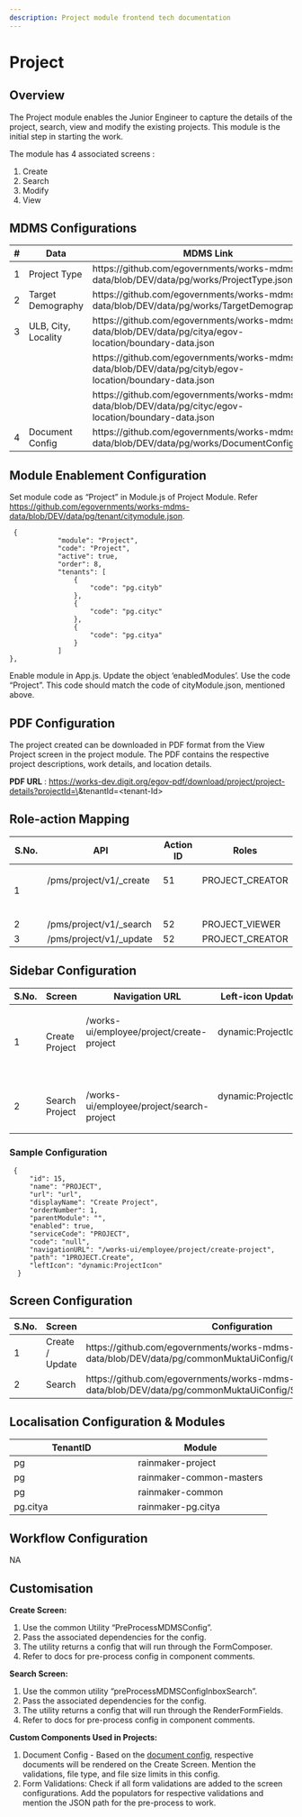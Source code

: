 ```yaml
---
description: Project module frontend tech documentation
---
```


# Project

## Overview

The Project module enables the Junior Engineer to capture the details of the project, search, view and modify the existing projects. This module is the initial step in starting the work.

The module has 4 associated screens :

1. Create
2. Search
3. Modify
4. View

## MDMS Configurations

<table><thead><tr><th width="94.99999999999997">#</th><th width="185">Data</th><th>MDMS Link</th></tr></thead><tbody><tr><td>1</td><td>Project Type</td><td>https://github.com/egovernments/works-mdms-data/blob/DEV/data/pg/works/ProjectType.json</td></tr><tr><td>2</td><td>Target Demography</td><td>https://github.com/egovernments/works-mdms-data/blob/DEV/data/pg/works/TargetDemography.json</td></tr><tr><td>3</td><td>ULB, City, Locality</td><td>https://github.com/egovernments/works-mdms-data/blob/DEV/data/pg/citya/egov-location/boundary-data.json</td></tr><tr><td><br></td><td><br></td><td>https://github.com/egovernments/works-mdms-data/blob/DEV/data/pg/cityb/egov-location/boundary-data.json</td></tr><tr><td><br></td><td><br></td><td>https://github.com/egovernments/works-mdms-data/blob/DEV/data/pg/cityc/egov-location/boundary-data.json</td></tr><tr><td>4</td><td>Document Config</td><td>https://github.com/egovernments/works-mdms-data/blob/DEV/data/pg/works/DocumentConfig.json</td></tr></tbody></table>

## Module Enablement Configuration&#x20;

Set module code as “Project” in Module.js of Project Module. Refer https://github.com/egovernments/works-mdms-data/blob/DEV/data/pg/tenant/citymodule.json.

```
 {
            "module": "Project",
            "code": "Project",
            "active": true,
            "order": 8,
            "tenants": [
                {
                    "code": "pg.cityb"
                },
                {
                    "code": "pg.cityc"
                },
                {
                    "code": "pg.citya"
                }
            ]
},

```

Enable module in App.js. Update the object ‘enabledModules’. Use the code “Project”. This code should match the code of cityModule.json, mentioned above.

## PDF Configuration

The project created can be downloaded in PDF format from the View Project screen in the project module. The PDF contains the respective project descriptions, work details, and location details.

**PDF URL** : https://works-dev.digit.org/egov-pdf/download/project/project-details?projectId=\<project-Id>\&tenantId=\<tenant-Id>

## Role-action Mapping

<table><thead><tr><th width="90">S.No.</th><th width="247">API</th><th width="111">Action ID</th><th>Roles</th></tr></thead><tbody><tr><td>1</td><td><p>/pms/project/v1/_create</p><p><br></p></td><td><p>51</p><p><br></p></td><td><p>PROJECT_CREATOR</p><p><br></p></td></tr><tr><td>2</td><td>/pms/project/v1/_search</td><td>52</td><td>PROJECT_VIEWER</td></tr><tr><td>3</td><td>/pms/project/v1/_update</td><td>52</td><td>PROJECT_CREATOR</td></tr></tbody></table>

## **Sidebar Configuration**&#x20;

<table><thead><tr><th width="89">S.No.</th><th width="104">Screen</th><th>Navigation URL</th><th width="125">Left-icon Updates</th><th>Roles</th></tr></thead><tbody><tr><td>1</td><td>Create Project</td><td><p>/works-ui/employee/project/create-project</p><p><br></p></td><td><p>dynamic:ProjectIcon</p><p><br></p></td><td><p>PROJECT_CREATOR</p><p><br></p></td></tr><tr><td>2</td><td>Search Project</td><td>/works-ui/employee/project/search-project</td><td><p>dynamic:ProjectIcon</p><p><br></p></td><td>PROJECT_VIEWER</td></tr></tbody></table>

### Sample Configuration

```
 {
     "id": 15,
     "name": "PROJECT",
     "url": "url",
     "displayName": "Create Project",
     "orderNumber": 1,
     "parentModule": "",
     "enabled": true,
     "serviceCode": "PROJECT",
     "code": "null",
     "navigationURL": "/works-ui/employee/project/create-project",
     "path": "1PROJECT.Create",
     "leftIcon": "dynamic:ProjectIcon"
  }

```

## Screen Configuration&#x20;

<table><thead><tr><th width="88.66666666666666">S.No.</th><th width="185">Screen</th><th>Configuration</th></tr></thead><tbody><tr><td>1</td><td>Create / Update</td><td>https://github.com/egovernments/works-mdms-data/blob/DEV/data/pg/commonMuktaUiConfig/CreateProjectConfig.json</td></tr><tr><td>2</td><td>Search</td><td>https://github.com/egovernments/works-mdms-data/blob/DEV/data/pg/commonMuktaUiConfig/SearchProjectConfig.json</td></tr></tbody></table>

## Localisation Configuration & Modules

<table><thead><tr><th width="205">TenantID</th><th>Module</th></tr></thead><tbody><tr><td>pg</td><td>rainmaker-project</td></tr><tr><td>pg</td><td>rainmaker-common-masters</td></tr><tr><td>pg</td><td>rainmaker-common</td></tr><tr><td>pg.citya</td><td>rainmaker-pg.citya</td></tr></tbody></table>

## &#x20;Workflow Configuration

&#x20; NA

## Customisation

**Create Screen:**&#x20;

1. Use the common Utility “PreProcessMDMSConfig”.&#x20;
2. Pass the associated dependencies for the config.
3. The utility returns a config that will run through the FormComposer.
4. Refer to docs for pre-process config in component comments.

&#x20; **Search Screen:**&#x20;

1. Use the common utility “preProcessMDMSConfigInboxSearch”.
2. Pass the associated dependencies for the config.
3. The utility returns a config that will run through the RenderFormFields.
4. Refer to docs for pre-process config in component comments.

&#x20;  **Custom Components Used in Projects:**&#x20;

1. Document Config - Based on the [document config](https://github.com/egovernments/works-mdms-data/blob/DEV/data/pg/works/DocumentConfig.json), respective documents will be rendered on the Create Screen. Mention the validations, file type, and file size limits in this config.
2. &#x20;Form Validations: Check if all form validations are added to the screen configurations. Add the populators for respective validations and mention the JSON path for the pre-process to work.
